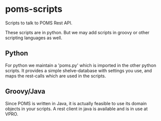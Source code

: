 poms-scripts
============

Scripts to talk to POMS Rest API.

These scripts are in python. But we may add scripts in groovy or other scripting languages as well.

Python
------
For python we maintain a 'poms.py' which is imported in the other python scripts. It provides a simple shelve-database with settings you use, and maps the rest-calls which are used in the scripts.

Groovy/Java
-----------
Since POMS is written in Java, it is actually feasible to use its domain objects in your scripts. A rest client in java is available and is in use at VPRO.

